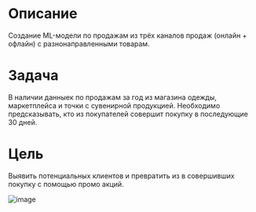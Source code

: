 # Описание
Создание ML-модели по продажам из трёх каналов продаж (онлайн + офлайн) с разнонаправленными товарам. 


# Задача
В наличии данныек по продажам за год из магазина одежды, маркетплейса и точки с сувенирной продукцией.
Необходимо предсказывать, кто из покупателей совершит покупку в последующие 30 дней.

# Цель
Выявить потенциальных клиентов и превратить из в совершивших покупку с помощью промо акций.

![image](https://github.com/chvanoff/market_suggest/assets/140235963/00c82f1e-34ee-40f5-99a0-66cfe9c08a11)
